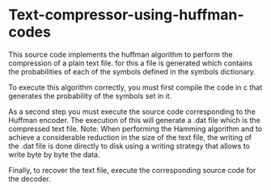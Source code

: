 # Text-compressor-using-huffman-codes
This source code implements the huffman algorithm to perform the compression of a plain text file. for this a file is generated which contains the probabilities of each of the symbols defined in the symbols dictionary.


To execute this algorithm correctly, you must first compile the code in c that generates the probability of the symbols set in it.


As a second step you must execute the source code corresponding to the Huffman encoder. The execution of this will generate a .dat file which is the compressed text file. Note: When performing the Hamming algorithm and to achieve a considerable reduction in the size of the text file, the writing of the .dat file is done directly to disk using a writing strategy that allows to write byte by byte the data.

Finally, to recover the text file, execute the corresponding source code for the decoder.

